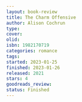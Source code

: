 ```yaml
--- 
layout: book-review 
title: The Charm Offensive
author: Alison Cochrun 
type: 
cover: 
olid:  
isbn: 1982170719
categories: romance
tags:  
started: 2023-01-25
finished: 2023-01-26
released: 2021
stars: 4
goodreads_review:  
status: Finished
---  
```

